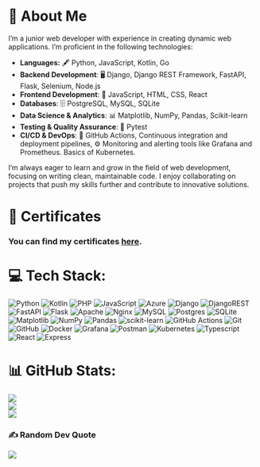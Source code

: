 # 💫 About Me

I’m a junior web developer with experience in creating dynamic web applications. I’m proficient in the following technologies:

- **Languages:** 🖋️ Python, JavaScript, Kotlin, Go
- **Backend Development**: 🖥️ Django, Django REST Framework, FastAPI, Flask, Selenium, Node.js
- **Frontend Development**: 🎨 JavaScript, HTML, CSS, React
- **Databases**: 🗄️ PostgreSQL, MySQL, SQLite
- **Data Science & Analytics**: 📊 Matplotlib, NumPy, Pandas, Scikit-learn
- **Testing & Quality Assurance**: 🧪 Pytest
- **CI/CD & DevOps**: 🔄 GitHub Actions, Continuous integration and deployment pipelines, ⚙️ Monitoring and alerting tools like Grafana and Prometheus. Basics of Kubernetes.

I’m always eager to learn and grow in the field of web development, focusing on writing clean, maintainable code. I enjoy collaborating on projects that push my skills further and contribute to innovative solutions.

# 📜 Certificates

### You can find my certificates [here](https://github.com/MurtadaAhmed/MurtadaAhmed/tree/main/Certificates).

# 💻 Tech Stack:
![Python](https://img.shields.io/badge/python-3670A0?style=for-the-badge&logo=python&logoColor=ffdd54) ![Kotlin](https://img.shields.io/badge/kotlin-%237F52FF.svg?style=for-the-badge&logo=kotlin&logoColor=white) ![PHP](https://img.shields.io/badge/php-%23777BB4.svg?style=for-the-badge&logo=php&logoColor=white) ![JavaScript](https://img.shields.io/badge/javascript-%23323330.svg?style=for-the-badge&logo=javascript&logoColor=%23F7DF1E) ![Azure](https://img.shields.io/badge/azure-%230072C6.svg?style=for-the-badge&logo=microsoftazure&logoColor=white) ![Django](https://img.shields.io/badge/django-%23092E20.svg?style=for-the-badge&logo=django&logoColor=white) ![DjangoREST](https://img.shields.io/badge/DJANGO-REST-ff1709?style=for-the-badge&logo=django&logoColor=white&color=ff1709&labelColor=gray) ![FastAPI](https://img.shields.io/badge/FastAPI-005571?style=for-the-badge&logo=fastapi) ![Flask](https://img.shields.io/badge/flask-%23000.svg?style=for-the-badge&logo=flask&logoColor=white) ![Apache](https://img.shields.io/badge/apache-%23D42029.svg?style=for-the-badge&logo=apache&logoColor=white) ![Nginx](https://img.shields.io/badge/nginx-%23009639.svg?style=for-the-badge&logo=nginx&logoColor=white) ![MySQL](https://img.shields.io/badge/mysql-4479A1.svg?style=for-the-badge&logo=mysql&logoColor=white) ![Postgres](https://img.shields.io/badge/postgres-%23316192.svg?style=for-the-badge&logo=postgresql&logoColor=white) ![SQLite](https://img.shields.io/badge/sqlite-%2307405e.svg?style=for-the-badge&logo=sqlite&logoColor=white) ![Matplotlib](https://img.shields.io/badge/Matplotlib-%23ffffff.svg?style=for-the-badge&logo=Matplotlib&logoColor=black) ![NumPy](https://img.shields.io/badge/numpy-%23013243.svg?style=for-the-badge&logo=numpy&logoColor=white) ![Pandas](https://img.shields.io/badge/pandas-%23150458.svg?style=for-the-badge&logo=pandas&logoColor=white) ![scikit-learn](https://img.shields.io/badge/scikit--learn-%23F7931E.svg?style=for-the-badge&logo=scikit-learn&logoColor=white) ![GitHub Actions](https://img.shields.io/badge/github%20actions-%232671E5.svg?style=for-the-badge&logo=githubactions&logoColor=white) ![Git](https://img.shields.io/badge/git-%23F05033.svg?style=for-the-badge&logo=git&logoColor=white) ![GitHub](https://img.shields.io/badge/github-%23121011.svg?style=for-the-badge&logo=github&logoColor=white) ![Docker](https://img.shields.io/badge/docker-%230db7ed.svg?style=for-the-badge&logo=docker&logoColor=white) ![Grafana](https://img.shields.io/badge/grafana-%23F46800.svg?style=for-the-badge&logo=grafana&logoColor=white) ![Postman](https://img.shields.io/badge/Postman-FF6C37?style=for-the-badge&logo=postman&logoColor=white) ![Kubernetes](https://img.shields.io/badge/Kubernetes-326CE5?style=for-the-badge&logo=Kubernetes&logoColor=white) ![Typescript](https://img.shields.io/badge/TypeScript-3178C6?style=for-the-badge&logo=typescript&logoColor=white) ![React](https://img.shields.io/badge/-ReactJs-61DAFB?logo=react&logoColor=white&style=for-the-badge) ![Express](https://img.shields.io/badge/express.js-000000?style=for-the-badge&logo=express&logoColor=white)
# 📊 GitHub Stats:
![](https://github-readme-stats.vercel.app/api?username=MurtadaAhmed&theme=dark&hide_border=false&include_all_commits=false&count_private=false)<br/>
![](https://github-readme-streak-stats.herokuapp.com/?user=MurtadaAhmed&theme=dark&hide_border=false)<br/>
![](https://github-readme-stats.vercel.app/api/top-langs/?username=MurtadaAhmed&theme=dark&hide_border=false&include_all_commits=false&count_private=false&layout=compact)

### ✍️ Random Dev Quote
![](https://quotes-github-readme.vercel.app/api?type=horizontal&theme=radical)
